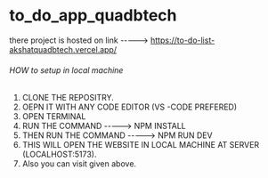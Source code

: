 # to_do_app_quadbtech
there project is hosted on link ----->  https://to-do-list-akshatquadbtech.vercel.app/

######  HOW  to setup in local machine #######
1.  CLONE THE REPOSITRY.
2.  OEPN IT WITH ANY CODE EDITOR (VS -CODE PREFERED)
3.  OPEN TERMINAL
4.  RUN THE COMMAND -----> NPM INSTALL
5.  THEN RUN THE COMMAND -----> NPM RUN DEV
6.  THIS WILL OPEN THE WEBSITE IN LOCAL MACHINE AT SERVER  (LOCALHOST:5173).
7.  Also you can visit given above.

